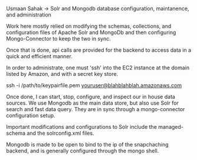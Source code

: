 Usmaan Sahak -> Solr and Mongodb database configuration, maintanence, and administration



Work here mostly relied on modifying the schemas, collections, and configuration files of Apache Solr and MongoDb and then configuring Mongo-Connector to keep the two in sync. 

Once that is done, api calls are provided for the backend to access data in a quick and efficient manner.


In order to administrate, one must 'ssh' into the EC2 instance at the domain listed by Amazon, and with a secret key store. 

ssh -i /path/to/keypairfile.pem youruser@blahblahblah.amazonaws.com


Once done, I can start, stop, configure, and inspect our in house data sources. We use Mongodb as the main data store, but also use Solr for search and fast data query. They are in sync through a mongo-connector configuration setup.


Important modifications and configurations to Solr include the managed-schema and the solrconfig.xml files.

Mongodb is made to be open to bind to the ip of the snapchaching backend, and is generally configured through the mongo shell. 


